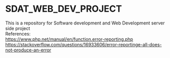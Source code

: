# SDAT_WEB_DEV_PROJECT
This is a repository for Software  development  and Web Development server side project           
References:                                          
https://www.php.net/manual/en/function.error-reporting.php          
https://stackoverflow.com/questions/16933606/error-reportinge-all-does-not-produce-an-error
